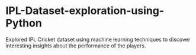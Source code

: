 # IPL-Dataset-exploration-using-Python
Explored IPL Cricket dataset using machine learning techniques to discover interesting insights about the performance of the players.

